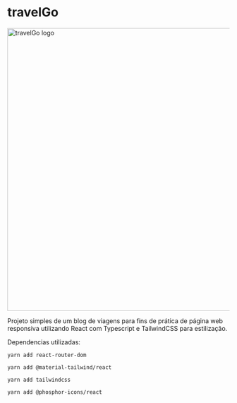 # travelGo

<img width="640" alt="travelGo logo" src="https://github.com/user-attachments/assets/3a802d75-f87a-47e3-ade8-a2361b42804c">


Projeto simples de um blog de viagens para fins de prática de página web responsiva utilizando React com Typescript e TailwindCSS para estilização.


Dependencias utilizadas: 

```yarn add react-router-dom```

```yarn add @material-tailwind/react```

```yarn add tailwindcss```

```yarn add @phosphor-icons/react```










